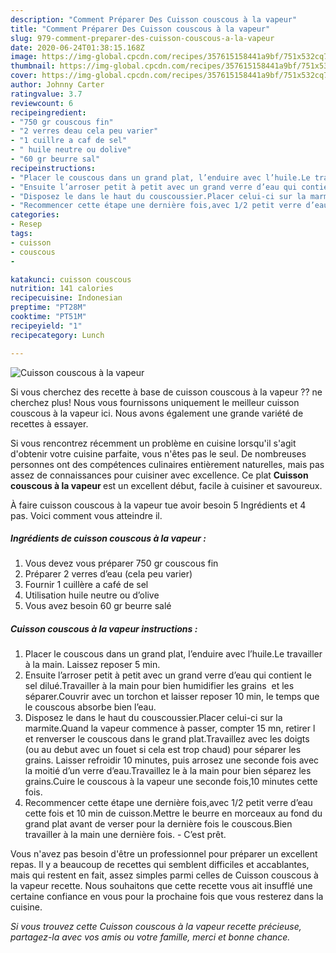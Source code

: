```yaml
---
description: "Comment Préparer Des Cuisson couscous à la vapeur"
title: "Comment Préparer Des Cuisson couscous à la vapeur"
slug: 979-comment-preparer-des-cuisson-couscous-a-la-vapeur
date: 2020-06-24T01:38:15.168Z
image: https://img-global.cpcdn.com/recipes/357615158441a9bf/751x532cq70/cuisson-couscous-a-la-vapeur-photo-principale-de-la-recette.jpg
thumbnail: https://img-global.cpcdn.com/recipes/357615158441a9bf/751x532cq70/cuisson-couscous-a-la-vapeur-photo-principale-de-la-recette.jpg
cover: https://img-global.cpcdn.com/recipes/357615158441a9bf/751x532cq70/cuisson-couscous-a-la-vapeur-photo-principale-de-la-recette.jpg
author: Johnny Carter
ratingvalue: 3.7
reviewcount: 6
recipeingredient:
- "750 gr couscous fin"
- "2 verres deau cela peu varier"
- "1 cuillre a caf de sel"
- " huile neutre ou dolive"
- "60 gr beurre sal"
recipeinstructions:
- "Placer le couscous dans un grand plat, l’enduire avec l’huile.Le travailler à la main. Laissez reposer 5 min."
- "Ensuite l’arroser petit à petit avec un grand verre d’eau qui contient le sel dilué.Travailler à la main pour bien humidifier les grains  et les séparer.Couvrir avec un torchon et laisser reposer 10 min, le temps que le couscous absorbe bien l’eau."
- "Disposez le dans le haut du couscoussier.Placer celui-ci sur la marmite.Quand la vapeur commence à passer, compter 15 mn, retirer l et renverser le couscous dans le grand plat.Travaillez avec les doigts (ou au debut avec un fouet si cela est trop chaud) pour séparer les grains. Laisser refroidir 10 minutes, puis arrosez une seconde fois avec la moitié d’un verre d’eau.Travaillez le à la main pour bien séparez les grains.Cuire le couscous à la vapeur une seconde fois,10 minutes cette fois."
- "Recommencer cette étape une dernière fois,avec 1/2 petit verre d’eau cette fois et 10 min de cuisson.Mettre le beurre en morceaux au fond du grand plat avant de verser pour la dernière fois le couscous.Bien travailler à la main une dernière fois. C’est prêt."
categories:
- Resep
tags:
- cuisson
- couscous
- 

katakunci: cuisson couscous  
nutrition: 141 calories
recipecuisine: Indonesian
preptime: "PT28M"
cooktime: "PT51M"
recipeyield: "1"
recipecategory: Lunch

---
```



![Cuisson couscous à la vapeur](https://img-global.cpcdn.com/recipes/357615158441a9bf/751x532cq70/cuisson-couscous-a-la-vapeur-photo-principale-de-la-recette.jpg)

Si vous cherchez des recette à base de cuisson couscous à la vapeur ?? ne cherchez plus! Nous vous fournissons uniquement le meilleur cuisson couscous à la vapeur ici. Nous avons également une grande variété de recettes à essayer.

Si vous rencontrez récemment un problème en cuisine lorsqu'il s'agit d'obtenir votre cuisine parfaite, vous n'êtes pas le seul. De nombreuses personnes ont des compétences culinaires entièrement naturelles, mais pas assez de connaissances pour cuisiner avec excellence. Ce plat <strong> Cuisson couscous à la vapeur </strong> est un excellent début, facile à cuisiner et savoureux.

<!--inarticleads1-->

À faire cuisson couscous à la vapeur tue avoir besoin 5 Ingrédients et 4 pas. Voici comment vous atteindre il.

##### Ingrédients de cuisson couscous à la vapeur :

1. Vous devez vous préparer 750 gr couscous fin
1. Préparer 2 verres d’eau (cela peu varier)
1. Fournir 1 cuillère a café de sel
1. Utilisation  huile neutre ou d’olive
1. Vous avez besoin 60 gr beurre salé




<!--inarticleads2-->

##### Cuisson couscous à la vapeur instructions :

1. Placer le couscous dans un grand plat, l’enduire avec l’huile.Le travailler à la main. Laissez reposer 5 min.
1. Ensuite l’arroser petit à petit avec un grand verre d’eau qui contient le sel dilué.Travailler à la main pour bien humidifier les grains  et les séparer.Couvrir avec un torchon et laisser reposer 10 min, le temps que le couscous absorbe bien l’eau.
1. Disposez le dans le haut du couscoussier.Placer celui-ci sur la marmite.Quand la vapeur commence à passer, compter 15 mn, retirer l et renverser le couscous dans le grand plat.Travaillez avec les doigts (ou au debut avec un fouet si cela est trop chaud) pour séparer les grains. Laisser refroidir 10 minutes, puis arrosez une seconde fois avec la moitié d’un verre d’eau.Travaillez le à la main pour bien séparez les grains.Cuire le couscous à la vapeur une seconde fois,10 minutes cette fois.
1. Recommencer cette étape une dernière fois,avec 1/2 petit verre d’eau cette fois et 10 min de cuisson.Mettre le beurre en morceaux au fond du grand plat avant de verser pour la dernière fois le couscous.Bien travailler à la main une dernière fois. - C’est prêt.




<!--inarticleads1-->

<p>
Vous n'avez pas besoin d'être un professionnel pour préparer un excellent repas. Il y a beaucoup de recettes qui semblent difficiles et accablantes, mais qui restent en fait, assez simples parmi celles de Cuisson couscous à la vapeur recette. Nous souhaitons que cette recette vous ait insufflé une certaine confiance en vous pour la prochaine fois que vous resterez dans la cuisine.
</p>

<p>
<i>Si vous trouvez cette Cuisson couscous à la vapeur recette précieuse, partagez-la avec vos amis ou votre famille, merci et bonne chance.</i>
</p>

